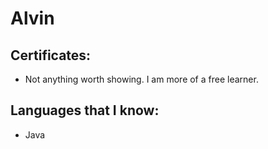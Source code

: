 # Alvin

## Certificates:
- Not anything worth showing. I am more of a free learner.

## Languages that I know:

- Java